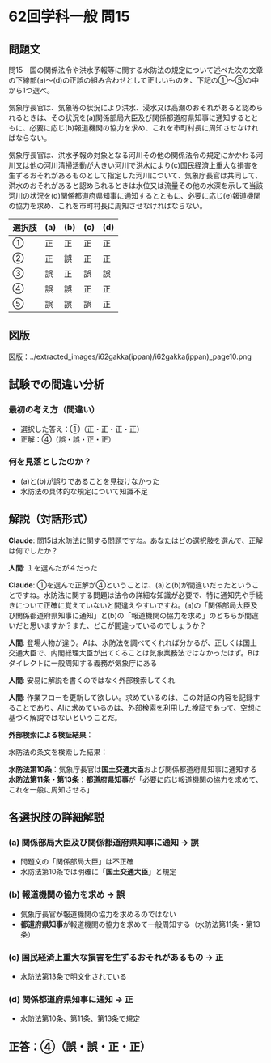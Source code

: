 # 62回学科一般 問15

## 問題文

問15　国の関係法令や洪水予報等に関する水防法の規定について述べた次の文章の下線部(a)～(d)の正誤の組み合わせとして正しいものを、下記の①～⑤の中から1つ選べ。

気象庁長官は、気象等の状況により洪水、浸水又は高潮のおそれがあると認められるときは、その状況を(a)関係部局大臣及び関係都道府県知事に通知するとともに、必要に応じ(b)報道機関の協力を求め、これを市町村長に周知させなければならない。

気象庁長官は、洪水予報の対象となる河川その他の関係法令の規定にかかわる河川又は他の河川清掃活動が大きい河川で洪水により(c)国民経済上重大な損害を生ずるおそれがあるものとして指定した河川について、気象庁長官は共同して、洪水のおそれがあると認められるときは水位又は流量その他の水深を示して当該河川の状況を(d)関係都道府県知事に通知するとともに、必要に応じ(e)報道機関の協力を求め、これを市町村長に周知させなければならない。

| 選択肢 | (a) | (b) | (c) | (d) |
|--------|-----|-----|-----|-----|
| ①     | 正  | 正  | 正  | 正  |
| ②     | 正  | 誤  | 正  | 正  |
| ③     | 誤  | 正  | 誤  | 誤  |
| ④     | 誤  | 誤  | 正  | 正  |
| ⑤     | 誤  | 誤  | 誤  | 正  |

## 図版

図版：../extracted_images/i62gakka(ippan)/i62gakka(ippan)_page10.png

## 試験での間違い分析

### 最初の考え方（間違い）
- 選択した答え：①（正・正・正・正）
- 正解：④（誤・誤・正・正）

### 何を見落としたのか？
- (a)と(b)が誤りであることを見抜けなかった
- 水防法の具体的な規定について知識不足

## 解説（対話形式）

**Claude**: 問15は水防法に関する問題ですね。あなたはどの選択肢を選んで、正解は何でしたか？

**人間**: １を選んだが４だった

**Claude**: ①を選んで正解が④ということは、(a)と(b)が間違いだったということですね。水防法に関する問題は法令の詳細な知識が必要で、特に通知先や手続きについて正確に覚えていないと間違えやすいですね。(a)の「関係部局大臣及び関係都道府県知事に通知」と(b)の「報道機関の協力を求め」のどちらが間違いだと思いますか？また、どこが間違っているのでしょうか？

**人間**: 登場人物が違う。Aは、水防法を調べてくれれば分かるが、正しくは国土交通大臣で、内閣総理大臣が出てくることは気象業務法ではなかったはず。Bはダイレクトに一般周知する義務が気象庁にある

**人間**: 安易に解説を書くのではなく外部検索してくれ

**人間**: 作業フローを更新して欲しい。求めているのは、この対話の内容を記録することであり、AIに求めているのは、外部検索を利用した検証であって、空想に基づく解説ではないということだ。

**外部検索による検証結果**：

水防法の条文を検索した結果：

**水防法第10条**：気象庁長官は**国土交通大臣**および関係都道府県知事に通知する
**水防法第11条・第13条**：**都道府県知事**が「必要に応じ報道機関の協力を求めて、これを一般に周知させる」

## 各選択肢の詳細解説

### (a) 関係部局大臣及び関係都道府県知事に通知 → **誤**
- 問題文の「関係部局大臣」は不正確
- 水防法第10条では明確に「**国土交通大臣**」と規定

### (b) 報道機関の協力を求め → **誤**
- 気象庁長官が報道機関の協力を求めるのではない
- **都道府県知事**が報道機関の協力を求めて一般周知する（水防法第11条・第13条）

### (c) 国民経済上重大な損害を生ずるおそれがあるもの → **正**
- 水防法第13条で明文化されている

### (d) 関係都道府県知事に通知 → **正**
- 水防法第10条、第11条、第13条で規定

## 正答：④（誤・誤・正・正）